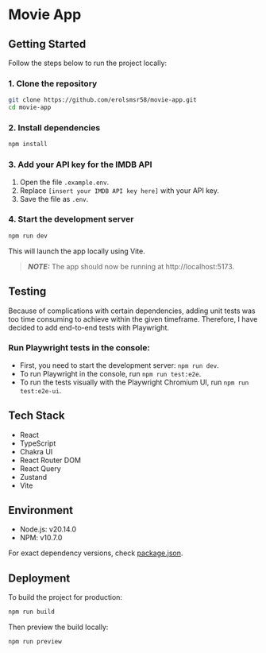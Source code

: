 # Movie App

## Getting Started

Follow the steps below to run the project locally:

### 1. Clone the repository

```bash
git clone https://github.com/erolsmsr58/movie-app.git
cd movie-app
```

### 2. Install dependencies

```bash
npm install
```

### 3. Add your API key for the IMDB API

1. Open the file `.example.env`.
2. Replace `[insert your IMDB API key here]` with your API key.
3. Save the file as `.env`.

### 4. Start the development server
```bash
npm run dev
```

This will launch the app locally using Vite.

> **_NOTE:_**  The app should now be running at http://localhost:5173.

## Testing

Because of complications with certain dependencies, adding unit tests was too time consuming to achieve within
the given timeframe. Therefore, I have decided to add end-to-end tests with Playwright.

### Run Playwright tests in the console:

- First, you need to start the development server: `npm run dev`.
- To run Playwright in the console, run `npm run test:e2e`.
- To run the tests visually with the Playwright Chromium UI, run `npm run test:e2e-ui`.

## Tech Stack

- React
- TypeScript
- Chakra UI
- React Router DOM
- React Query
- Zustand
- Vite

## Environment

- Node.js: v20.14.0
- NPM: v10.7.0

For exact dependency versions, check [package.json](https://github.com/erolsmsr58/movie-app/blob/master/package.json).

## Deployment
To build the project for production:

```bash
npm run build
```

Then preview the build locally:

```bash
npm run preview
```
